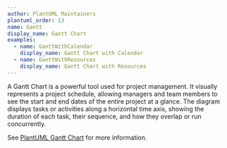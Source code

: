 ```yaml
---
author: PlantUML Maintainers
plantuml_order: 13
name: Gantt
display_name: Gantt Chart
examples:
  - name: GanttWithCalendar
    display_name: Gantt Chart with Calendar
  - name: GanttWithResources
    display_name: Gantt Chart with Resources
---
```


A Gantt Chart is a powerful tool used for project management.
It visually represents a project schedule,
allowing managers and team members to see the start and end dates of the entire project at a glance.
The diagram displays tasks or activities along a horizontal time axis,
showing the duration of each task, their sequence, and how they overlap or run concurrently.

See [PlantUML Gantt Chart](https://plantuml.com/gantt) for more information.
